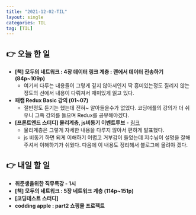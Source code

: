 ```yaml
---
title: "2021-12-02-TIL"
layout: single
categories: TIL
tag: [TIL]
---
```


## 👉 오늘 한 일

- **[책] 모두의 네트워크 : 4장 데이터 링크 계층 : 랜에서 데이터 전송하기 (84p~109p)**
    - 여기서 다루는 내용들이 그렇게 깊지 않아서인지 딱 흥미있는정도 질리지 않는 정도의 선에서 내용이 다뤄져서 재미있게 읽고 있다.
- **패캠 Redux Basic 강의 (01~07)**
    - 절반정도 듣기는 했는데 전혀~ 알아들을수가 없었다. 코딩애플의 강의가 더 쉬우니 그쪽 강의를 들으며 Redux를 공부해야겠다.
- **[프론트엔드 스터디] 물리계층, js비동기 이벤트루브** -
  [링크](https://namgyungkim.github.io/web/2021_12_03-copy/)
    - 물리계층은 그렇게 자세한 내용을 다루지 않아서 편하게 발표했다.
    - js 비동기 하면 되게 이해하기 어렵고 거부감이 들었는데 지수님이 설명을 잘해주셔서 이해하기가 쉬웠다. 다음에 이 내용도 정리해서 블로그에 올려야 겠다.

## 👉 내일 할 일

- **취준생을위한 직무특강 - 1시**
- **[책] 모두의 네트워크 : 5장 네트워크 계층 (114p~151p)**
- **[코딩테스트 스터디]**
- **codding apple : part2 쇼핑몰 프로젝트**

<br /><br /><br /><br />
